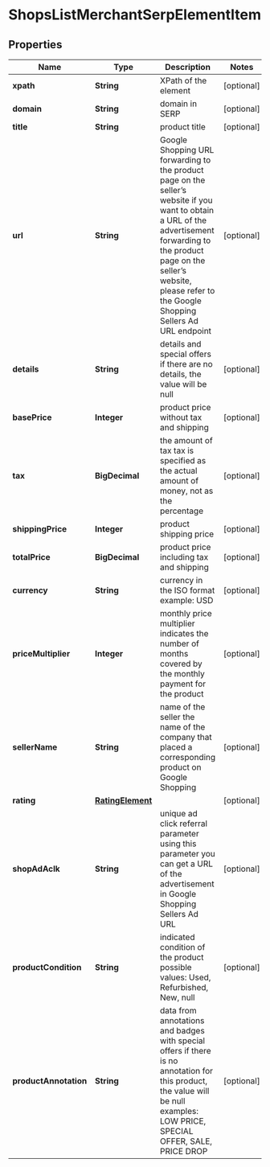 

# ShopsListMerchantSerpElementItem


## Properties

| Name | Type | Description | Notes |
|------------ | ------------- | ------------- | -------------|
|**xpath** | **String** | XPath of the element |  [optional] |
|**domain** | **String** | domain in SERP |  [optional] |
|**title** | **String** | product title |  [optional] |
|**url** | **String** | Google Shopping URL forwarding to the product page on the seller’s website if you want to obtain a URL of the advertisement forwarding to the product page on the seller’s website, please refer to the Google Shopping Sellers Ad URL endpoint |  [optional] |
|**details** | **String** | details and special offers if there are no details, the value will be null |  [optional] |
|**basePrice** | **Integer** | product price without tax and shipping |  [optional] |
|**tax** | **BigDecimal** | the amount of tax tax is specified as the actual amount of money, not as the percentage |  [optional] |
|**shippingPrice** | **Integer** | product shipping price |  [optional] |
|**totalPrice** | **BigDecimal** | product price including tax and shipping |  [optional] |
|**currency** | **String** | currency in the ISO format example: USD |  [optional] |
|**priceMultiplier** | **Integer** | monthly price multiplier indicates the number of months covered by the monthly payment for the product |  [optional] |
|**sellerName** | **String** | name of the seller the name of the company that placed a corresponding product on Google Shopping |  [optional] |
|**rating** | [**RatingElement**](RatingElement.md) |  |  [optional] |
|**shopAdAclk** | **String** | unique ad click referral parameter using this parameter you can get a URL of the advertisement in Google Shopping Sellers Ad URL |  [optional] |
|**productCondition** | **String** | indicated condition of the product possible values: Used, Refurbished, New, null |  [optional] |
|**productAnnotation** | **String** | data from annotations and badges with special offers if there is no annotation for this product, the value will be null examples: LOW PRICE, SPECIAL OFFER, SALE, PRICE DROP |  [optional] |




